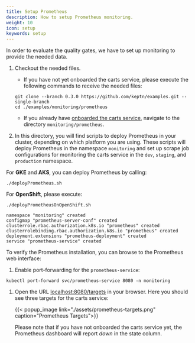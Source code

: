 ```yaml
---
title: Setup Prometheus
description: How to setup Prometheus monitoring.
weight: 10
icon: setup
keywords: setup
---
```


In order to evaluate the quality gates, we have to set up monitoring to provide the needed data.

1. Checkout the needed files.

    - If you have not yet onboarded the carts service, please execute the following commands to receive the needed files:
    
    ```
    git clone --branch 0.3.0 https://github.com/keptn/examples.git --single-branch
    cd ./examples/monitoring/prometheus
    ```

    - If you already have [onboarded the carts service](../../usecases/onboard-carts-service/), navigate to the directory `monitoring/prometheus`. 

1. In this directory, you will find scripts to deploy Prometheus in your cluster, depending on which platform you are using. These scripts will deploy Prometheus in the namespace `monitoring` and set up scrape job configurations for monitoring the carts service in the `dev`, `staging`, and `production` namespace. 

  For **GKE** and **AKS**, you can deploy Prometheus by calling:

  ```console
  ./deployPrometheus.sh
  ```

  For **OpenShift**, please execute:

  ```console
  ./deployPrometheusOnOpenShift.sh
  ```

  ```console
  namespace "monitoring" created
  configmap "prometheus-server-conf" created
  clusterrole.rbac.authorization.k8s.io "prometheus" created
  clusterrolebinding.rbac.authorization.k8s.io "prometheus" created
  deployment.extensions "prometheus-deployment" created
  service "prometheus-service" created
  ```

To verify the Prometheus installation, you can browse to the Prometheus web interface:

1. Enable port-forwarding for the `prometheus-service`:

  ```console
  kubectl port-forward svc/prometheus-service 8080 -n monitoring
  ```

1. Open the URL [localhost:8080/targets](http://localhost:8080/targets) in your browser. Here you should see three targets for the carts service:

    {{< popup_image
      link="./assets/prometheus-targets.png"
      caption="Prometheus Targets">}}

    Please note that if you have not onboarded the carts service yet, the Prometheus dashboard will report _down_ in the state column.

